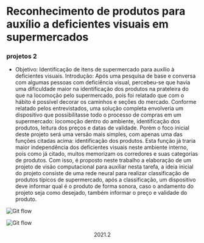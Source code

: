 # Reconhecimento de produtos para auxílio a deficientes visuais em supermercados

### projetos 2

- Objetivo: Identificação de itens de supermercado para auxílio à deficientes visuais.
Introdução: 
Após uma pesquisa de base e conversa com algumas pessoas com deficiência visual, percebeu-se que havia uma dificuldade maior na identificação dos produtos na prateleira do que na locomoção pelo supermercado, pois foi relatado que com o hábito é possível decorar os caminhos e seções do mercado. Conforme relatado pelos entrevistados, uma solução completa envolveria um dispositivo que possibilitasse todo o processo de compras em um supermercado: locomoção dentro do ambiente, identificação dos produtos, leitura dos preços e datas de validade.
Porém o foco inicial deste projeto será uma versão mais simples, com apenas uma das funções citadas acima: identificação dos produtos.
Esta função já traria maior independência dos deficientes visuais neste ambiente interno, pois como já citado, muitos memorizam os corredores e suas categorias de produtos.
Com isso, é proposto neste trabalho a elaboração de um projeto de visão computacional para auxiliar nesta tarefa, a ideia inicial do projeto consiste de uma rede neural para realizar classificação de produtos típicos de supermercado, após a classificação, um dispositivo deve informar qual é o produto de forma sonora, caso o andamento do projeto seja como desejado, também informar o preço e validade do produto.

![Git flow](https://github.com/Vinicius-ufsc/donna_ai/blob/main/Imagens/fluxograma3.png?raw=true)

![Git flow](https://github.com/Vinicius-ufsc/donna_ai/blob/main/Imagens/fluxograma1.png?raw=true)

<div align="center">2021.2</div> 
